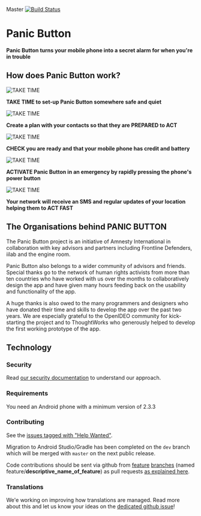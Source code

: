 Master [![Build Status](https://travis-ci.org/Hashimlokasher/Muhafiz-Android.svg?branch=master)](https://travis-ci.org/Hashimlokasher/Muhafiz-Android)

# Panic Button

**Panic Button turns your mobile phone into a secret alarm for when you're in trouble**

## How does Panic Button work?

![TAKE TIME](https://panicbutton.io/images/illustration_2.gif)

**TAKE TIME to set-up Panic Button somewhere safe and quiet**

![TAKE TIME](https://panicbutton.io/images/illustration_3.gif)

**Create a plan with your contacts so that they are PREPARED to ACT**

![TAKE TIME](https://panicbutton.io/images/illustration_4.gif)

**CHECK you are ready and that your mobile phone has credit and battery**

![TAKE TIME](https://panicbutton.io/images/illustration_5.gif)

**ACTIVATE Panic Button in an emergency by rapidly pressing the phone's power button**

![TAKE TIME](https://panicbutton.io/images/illustration_6.gif)

**Your network will receive an SMS and regular updates of your location helping them to ACT FAST**

## The Organisations behind PANIC BUTTON

The Panic Button project is an initiative of Amnesty International in collaboration with key advisors and partners including Frontline Defenders, iilab and the engine room.

Panic Button also belongs to a wider community of advisors and friends. Special thanks go to the network of human rights activists from more than ten countries who have worked with us over the months to collaboratively design the app and have given many hours feeding back on the usability and functionality of the app.

A huge thanks is also owed to the many programmers and designers who have donated their time and skills to develop the app over the past two years. We are especially grateful to the OpenIDEO community for kick-starting the project and to ThoughtWorks who generously helped to develop the first working prototype of the app.

## Technology

### Security

Read [our security documentation](SECURITY.md) to understand our approach.

### Requirements

You need an Android phone with a minimum version of 2.3.3

### Contributing

See the [issues tagged with "Help Wanted"](https://github.com/iilab/PanicButton/labels/help%20wanted).

Migration to Android Studio/Gradle has been completed on the ```dev``` branch which will be merged with ```master``` on the next public release.

Code contributions should be sent via github from [feature](http://codeinthehole.com/writing/pull-requests-and-other-good-practices-for-teams-using-github/) [branches](https://guides.github.com/introduction/flow/) (named feature/__descriptive_name_of_feature__) as pull requests [as explained here](https://help.github.com/articles/using-pull-requests).

### Translations

We'e working on improving how translations are managed. Read more about this and let us know your ideas on the [dedicated github issue](https://github.com/iilab/PanicButton/issues/82)!
